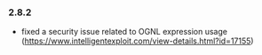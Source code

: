 ### 2.8.2
- fixed a security issue related to OGNL expression usage (https://www.intelligentexploit.com/view-details.html?id=17155)